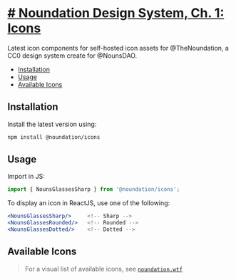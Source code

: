
# [# Noundation Design System, Ch. 1: Icons](https://github.com/Noundation/icons-npm)

Latest icon components for self-hosted icon assets for @TheNoundation, a CC0 design system create for @NounsDAO.

- [Installation](#installation)
- [Usage](#usage)
- [Available Icons](#available-icons)

## Installation

Install the latest version using:

```sh
npm install @noundation/icons
```

## Usage

Import in JS:

```js
import { NounsGlassesSharp } from '@noundation/icons';
```
To display an icon in ReactJS, use one of the following:

```jsx
<NounsGlassesSharp/>     <!-- Sharp -->
<NounsGlassesRounded/>   <!-- Rounded -->
<NounsGlassesDotted/>    <!-- Dotted -->
```

## Available Icons

> For a visual list of available icons, see [`noundation.wtf`](https://www.noundation.wtf/guidelines/icons)